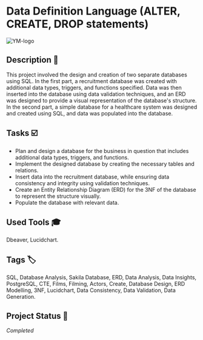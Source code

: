 # Data Definition Language (ALTER, CREATE, DROP statements)
![YM-logo](db_logo.jpg)

## Description :key:
This project involved the design and creation of two separate databases using SQL. In the first part, a recruitment database was created with additional data types, triggers, and functions specified. Data was then inserted into the database using data validation techniques, and an ERD was designed to provide a visual representation of the database's structure. In the second part, a simple database for a healthcare system was designed and created using SQL, and data was populated into the database.


## Tasks :ballot_box_with_check:
- Plan and design a database for the business in question that includes additional data types, triggers, and functions.
- Implement the designed database by creating the necessary tables and relations.
- Insert data into the recruitment database, while ensuring data consistency and integrity using validation techniques.
- Create an Entity Relationship Diagram (ERD) for the 3NF of the database to represent the structure visually.
- Populate the database with relevant data.

## Used Tools :mortar_board:
Dbeaver, Lucidchart.


## Tags :label:
SQL, Database Analysis, Sakila Database, ERD, Data Analysis, Data Insights, PostgreSQL, CTE, Films, Filming, Actors, Create, Database Design, ERD Modelling, 3NF, Lucidchart, Data Consistency, Data Validation, Data Generation. 

## Project Status :black_square_button:
_Completed_ 
